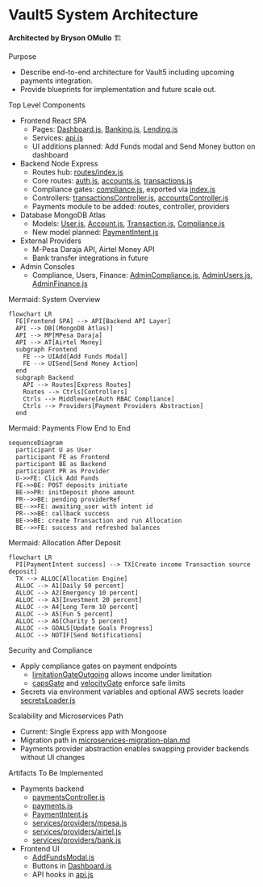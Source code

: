# Vault5 System Architecture

**Architected by Bryson OMullo** 🏗️

Purpose
- Describe end-to-end architecture for Vault5 including upcoming payments integration.
- Provide blueprints for implementation and future scale out.

Top Level Components
- Frontend React SPA
  - Pages: [Dashboard.js](vault5/frontend/src/pages/Dashboard.js), [Banking.js](vault5/frontend/src/pages/Banking.js), [Lending.js](vault5/frontend/src/pages/Lending.js)
  - Services: [api.js](vault5/frontend/src/services/api.js)
  - UI additions planned: Add Funds modal and Send Money button on dashboard
- Backend Node Express
  - Routes hub: [routes/index.js](vault5/backend/routes/index.js)
  - Core routes: [auth.js](vault5/backend/routes/auth.js), [accounts.js](vault5/backend/routes/accounts.js), [transactions.js](vault5/backend/routes/transactions.js)
  - Compliance gates: [compliance.js](vault5/backend/middleware/compliance.js), exported via [index.js](vault5/backend/middleware/index.js)
  - Controllers: [transactionsController.js](vault5/backend/controllers/transactionsController.js), [accountsController.js](vault5/backend/controllers/accountsController.js)
  - Payments module to be added: routes, controller, providers
- Database MongoDB Atlas
  - Models: [User.js](vault5/backend/models/User.js), [Account.js](vault5/backend/models/Account.js), [Transaction.js](vault5/backend/models/Transaction.js), [Compliance.js](vault5/backend/models/Compliance.js)
  - New model planned: [PaymentIntent.js](vault5/backend/models/PaymentIntent.js)
- External Providers
  - M-Pesa Daraja API, Airtel Money API
  - Bank transfer integrations in future
- Admin Consoles
  - Compliance, Users, Finance: [AdminCompliance.js](vault5/frontend/src/pages/AdminCompliance.js), [AdminUsers.js](vault5/frontend/src/pages/AdminUsers.js), [AdminFinance.js](vault5/frontend/src/pages/AdminFinance.js)

Mermaid: System Overview
```mermaid
flowchart LR
  FE[Frontend SPA] --> API[Backend API Layer]
  API --> DB[(MongoDB Atlas)]
  API --> MP[MPesa Daraja]
  API --> AT[Airtel Money]
  subgraph Frontend
    FE --> UIAdd[Add Funds Modal]
    FE --> UISend[Send Money Action]
  end
  subgraph Backend
    API --> Routes[Express Routes]
    Routes --> Ctrls[Controllers]
    Ctrls --> Middleware[Auth RBAC Compliance]
    Ctrls --> Providers[Payment Providers Abstraction]
  end
```

Mermaid: Payments Flow End to End
```mermaid
sequenceDiagram
  participant U as User
  participant FE as Frontend
  participant BE as Backend
  participant PR as Provider
  U->>FE: Click Add Funds
  FE->>BE: POST deposits initiate
  BE->>PR: initDeposit phone amount
  PR-->>BE: pending providerRef
  BE-->>FE: awaiting_user with intent id
  PR-->>BE: callback success
  BE->>BE: create Transaction and run Allocation
  BE-->>FE: success and refreshed balances
```

Mermaid: Allocation After Deposit
```mermaid
flowchart LR
  PI[PaymentIntent success] --> TX[Create income Transaction source deposit]
  TX --> ALLOC[Allocation Engine]
  ALLOC --> A1[Daily 50 percent]
  ALLOC --> A2[Emergency 10 percent]
  ALLOC --> A3[Investment 20 percent]
  ALLOC --> A4[Long Term 10 percent]
  ALLOC --> A5[Fun 5 percent]
  ALLOC --> A6[Charity 5 percent]
  ALLOC --> GOALS[Update Goals Progress]
  ALLOC --> NOTIF[Send Notifications]
```

Security and Compliance
- Apply compliance gates on payment endpoints
  - [limitationGateOutgoing](vault5/backend/middleware/compliance.js:140) allows income under limitation
  - [capsGate](vault5/backend/middleware/compliance.js:178) and [velocityGate](vault5/backend/middleware/compliance.js:229) enforce safe limits
- Secrets via environment variables and optional AWS secrets loader [secretsLoader.js](vault5/backend/utils/secretsLoader.js)

Scalability and Microservices Path
- Current: Single Express app with Mongoose
- Migration path in [microservices-migration-plan.md](vault5/microservices-migration-plan.md)
- Payments provider abstraction enables swapping provider backends without UI changes

Artifacts To Be Implemented
- Payments backend
  - [paymentsController.js](vault5/backend/controllers/paymentsController.js)
  - [payments.js](vault5/backend/routes/payments.js)
  - [PaymentIntent.js](vault5/backend/models/PaymentIntent.js)
  - [services/providers/mpesa.js](vault5/backend/services/providers/mpesa.js)
  - [services/providers/airtel.js](vault5/backend/services/providers/airtel.js)
  - [services/providers/bank.js](vault5/backend/services/providers/bank.js)
- Frontend UI
  - [AddFundsModal.js](vault5/frontend/src/components/AddFundsModal.js)
  - Buttons in [Dashboard.js](vault5/frontend/src/pages/Dashboard.js)
  - API hooks in [api.js](vault5/frontend/src/services/api.js)